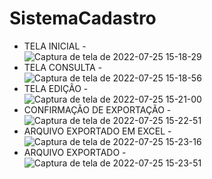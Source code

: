 # SistemaCadastro

- TELA INICIAL -<br>
![Captura de tela de 2022-07-25 15-18-29](https://user-images.githubusercontent.com/26747693/180848844-f6b40e25-feb9-47be-9387-392f4e97b2a0.png)
- TELA CONSULTA -<br>
![Captura de tela de 2022-07-25 15-18-56](https://user-images.githubusercontent.com/26747693/180848899-1e177f59-b714-4290-a055-4d859cf1e514.png)
- TELA EDIÇÃO -<br>
![Captura de tela de 2022-07-25 15-21-00](https://user-images.githubusercontent.com/26747693/180848989-0b5e253e-b75a-43c2-8df3-1e115e763666.png)
- CONFIRMAÇÃO DE EXPORTAÇÃO -<br>
![Captura de tela de 2022-07-25 15-22-51](https://user-images.githubusercontent.com/26747693/180849103-9072badb-36d3-40e7-bc61-8eca5b849e6d.png)
- ARQUIVO EXPORTADO EM EXCEL -<br>
![Captura de tela de 2022-07-25 15-23-16](https://user-images.githubusercontent.com/26747693/180849173-102f3692-c53f-4d1a-a0ec-be1317845ba1.png)
- ARQUIVO EXPORTADO -<br>
![Captura de tela de 2022-07-25 15-23-51](https://user-images.githubusercontent.com/26747693/180849243-15d0160d-af8a-4f5b-8ab5-776c0b231cb5.png)
